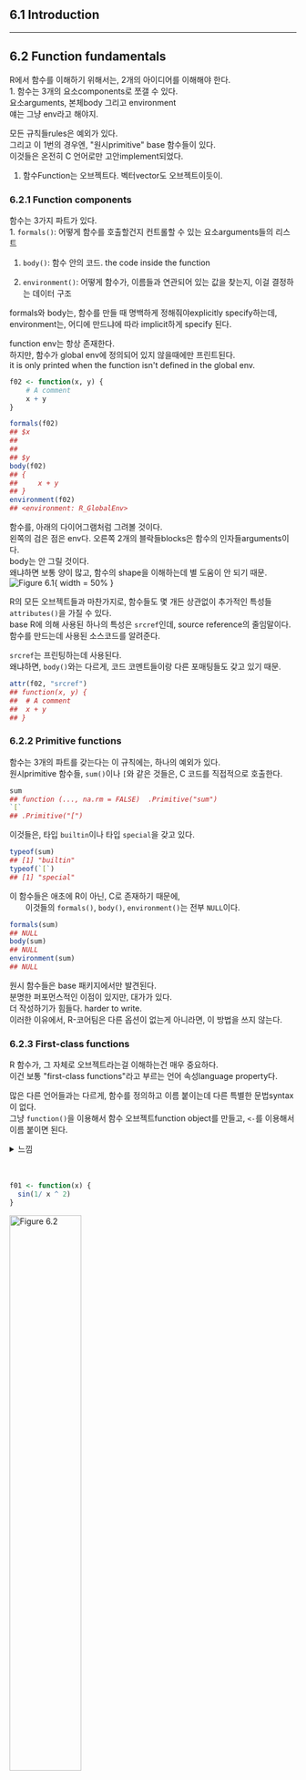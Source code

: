 6.1 Introduction
----------------

------------------------------------------------------------------------

6.2 Function fundamentals
-------------------------

R에서 함수를 이해하기 위해서는, 2개의 아이디어를 이해해야 한다. <br /> 1. 함수는 3개의 요소components로 쪼갤 수 있다. <br /> 요소arguments, 본체body 그리고 environment <br /> 얘는 그냥 env라고 해야지.

모든 규칙들rules은 예외가 있다. <br /> 그리고 이 1번의 경우엔, "원시primitive" base 함수들이 있다. <br /> 이것들은 온전히 C 언어로만 고안implement되었다.

1.  함수Function는 오브젝트다. 벡터vector도 오브젝트이듯이.

### 6.2.1 Function components

함수는 3가지 파트가 있다. <br /> 1. `formals()`: 어떻게 함수를 호출할건지 컨트롤할 수 있는 요소arguments들의 리스트

1.  `body()`: 함수 안의 코드. the code inside the function

2.  `environment()`: 어떻게 함수가, 이름들과 연관되어 있는 값을 찾는지, 이걸 결정하는 데이터 구조

formals와 body는, 함수를 만들 때 명백하게 정해줘야explicitly specify하는데, <br /> environment는, 어디에 만드냐에 따라 implicit하게 specify 된다.

function env는 항상 존재한다. <br /> 하지만, 함수가 global env에 정의되어 있지 않을때에만 프린트된다. <br /> it is only printed when the function isn't defined in the global env.

``` r
f02 <- function(x, y) {
    # A comment
    x + y
}

formals(f02)
## $x
## 
## 
## $y
body(f02)
## {
##     x + y
## }
environment(f02)
## <environment: R_GlobalEnv>
```

함수를, 아래의 다이어그램처럼 그려볼 것이다. <br /> 왼쪽의 검은 점은 env다. 오른쪽 2개의 블락들blocks은 함수의 인자들arguments이다. <br /> body는 안 그릴 것이다. <br /> 왜냐하면 보통 양이 많고, 함수의 shape을 이해하는데 별 도움이 안 되기 때문. <br /> ![Figure 6.1](https://d33wubrfki0l68.cloudfront.net/de34ef3939642ec68b2b78dc310f3baa22d12106/ac3f3/diagrams/functions/components.png){ width = 50% }

R의 모든 오브젝트들과 마찬가지로, 함수들도 몇 개든 상관없이 추가적인 특성들`attributes()`을 가질 수 있다. <br /> base R에 의해 사용된 하나의 특성은 `srcref`인데, source reference의 줄임말이다. <br /> 함수를 만드는데 사용된 소스코드를 알려준다.

`srcref`는 프린팅하는데 사용된다. <br /> 왜냐하면, `body()`와는 다르게, 코드 코멘트들이랑 다른 포매팅들도 갖고 있기 때문.

``` r
attr(f02, "srcref")
## function(x, y) {
##  # A comment
##  x + y
## }
```

### 6.2.2 Primitive functions

함수는 3개의 파트를 갖는다는 이 규칙에는, 하나의 예외가 있다. <br /> 원시primitive 함수들, `sum()`이나 `[`와 같은 것들은, C 코드를 직접적으로 호출한다.

``` r
sum
## function (..., na.rm = FALSE)  .Primitive("sum")
`[`
## .Primitive("[")
```

이것들은, 타입 `builtin`이나 타입 `special`을 갖고 있다.

``` r
typeof(sum)
## [1] "builtin"
typeof(`[`)
## [1] "special"
```

이 함수들은 애초에 R이 아닌, C로 존재하기 때문에, <br />   이것들의 `formals()`, `body()`, `environment()`는 전부 `NULL`이다.

``` r
formals(sum)
## NULL
body(sum)
## NULL
environment(sum)
## NULL
```

원시 함수들은 base 패키지에서만 발견된다. <br /> 분명한 퍼포먼스적인 이점이 있지만, 대가가 있다. <br /> 더 작성하기가 힘들다. harder to write. <br /> 이러한 이유에서, R-코어팀은 다른 옵션이 없는게 아니라면, 이 방법을 쓰지 않는다.

### 6.2.3 First-class functions

R 함수가, 그 자체로 오브젝트라는걸 이해하는건 매우 중요하다. <br /> 이건 보통 "first-class functions"라고 부르는 언어 속성language property다.

많은 다른 언어들과는 다르게, 함수를 정의하고 이름 붙이는데 다른 특별한 문법syntax이 없다. <br /> 그냥 `function()`을 이용해서 함수 오브젝트function object를 만들고, `<-`를 이용해서 이름 붙이면 된다.

<details> <summary>느낌</summary> 프로그래밍 언어가 퍼스트클래스 함수를 지원하면, 변수에 함수를 할당도 할 수 있고, 인자로써 다른 함수에 전달할 수도 있고, 함수의 리턴값으로도 쓸 수 있고. </details> <br /> <br />

``` r
f01 <- function(x) {
  sin(1/ x ^ 2)
}
```

<img src="https://d33wubrfki0l68.cloudfront.net/5db72a270ade61a321dfc2519e6fb0f56370609e/807cb/diagrams/functions/first-class.png" alt="Figure 6.2" style="width:50.0%" />

거의 항상, 함수를 만들고 나면 이름을 붙이겠지만, 이 이름을 붙이는 binding step이 꼭 요구되는 건 아니다. <br /> 이름을 안 붙이기로 결정했다면, **익명 함수anonymous function**을 만든 것이다. <br /> 이름을 꼭 붙여야 할 필요가 없는 경우라면, 상당히 유용하다.

``` r
lapply(mtcars, function(x) length(unique(x)))
Filter(function(x) !is.numeric(x), mtcars)
integrate(function(x) sin(x) ^ 2, 0, pi)
```

마지막 옵션은, 리스트에다가 함수들을 넣는 것이다. <br /> (아니 리스트에다 함수 넣는 것도 되는건 처음 알았네)

``` r
funs <- list(
    half = function(x) x / 2,
    double = function(x) x * 2
)

funs$half(10)
## [1] 5
funs$double(10)
## [1] 20
```

R에서, 종종 **closures**라는 함수를 볼 것이다. <br /> 이건, R 함수들이 자기 자신의 env를 캡쳐한다는 사실을 반영한 것이다. <br /> [Section 7.4.2](https://blog-for-phil.readthedocs.io/en/latest/Advanced%20R/07-Environments/#742-the-function-environment)에서 더 배우게 될 것이다.

### 6.2.4 Invoking a function

보통 함수를, 함수 이름에다 괄호를 열고, 인자들arguments을 넣고, 괄호를 닫는 식으로 호출한다. <br /> 예를 들어서, `mean(1:10, na.rm = TRUE)` 이렇게. <br /> 그런데 만약에 데이터 구조에 인자들을 이미 갖고 있는 경우에는 어떻게 할 수 있을까? <br /> 예를 들어서,

``` r
args <- list(1:10, na.rm = TRUE)
```

이렇게 갖고 인자들을 갖고 있는 것임.

`do.call()`을 쓰면 된다. <br /> 이 함수는 2개의 인자들arguments을 받는다. <br /> 하나는 호출할 함수 이름, 다른 하나는 함수 인자들을 가지고 있는 리스트.

``` r
do.call(mean, args)
## [1] 5.5
```

이 아이디어를 Section 19.6에서 다시 볼 것이다.

### 6.2.5 Exercises

------------------------------------------------------------------------

6.3 Function composition
------------------------

함수 합성.

base R은, 여러 개의 함수 호출을 합성하는데 있어, 2가지 방법을 제공한다. <br /> 예를 들어, `sqrt()`와 `mean()`을 바탕으로, 모표준편차population standard deviation를 계산하고 싶다치자.

``` r
square <- function(x) x ^ 2
deviation <- function(x) x - mean(x)
```

① 함수 호출들을 중첩nest시킬 수도 있고,

``` r
x <- runif(100)
sqrt(mean(square(deviation(x))))
## [1] 0.2788802
```

② 아니면 중간중간 결과물들을 변수로 저장할 수도 있다.

``` r
out <- deviation(x)
out <- square(out)
out <- mean(out)
out <- sqrt(out)
out
## [1] 0.2788802
```

위 2개는 base R이고, <br /> ③ magrittr 패키지([Bache and Wickham 2014](https://magrittr.tidyverse.org/))는 3번째 옵션을 제공한다. <br /> 이항 연산자binary operator인 `%>%`는, 파이프pipe라고 부르고, "and then"이라고 발음한다.

``` r
library(magrittr)

x %>%
    deviation() %>%
    square() %>%
    mean() %>%
    sqrt()
## [1] 0.2788802
```

`x %>% f()`는, `f(x)`와 같은 것이다. <br /> `x %>% f(y)`는, `f(x, y)`와 같은 것이다. <br /> 파이프를 사용하면 낮은 수준의 데이터 흐름이 아니라, 높은 수준의 함수 구성에 집중할 수 있다. <br /> 초점은 수정 된 것(명사)이 아니라, 수행중인 것(동사)에 있다. <br /> The pipe allows you to focus on the high-level composition of functions rather than the low-level flow of data; <br /> the focus is on what's being done(the verbs), rather than on what's being modified(the nouns). <br /> 이러한 스타일은 하스켈이나 F\#에서는 흔하다. <br /> 이게 magrittr을 만드는데 있어 영감이 되었고, Forth나 Factor라는 프로그래밍 언어의 디폴트 스타일이다. <br /> (둘 다 이번에 처음 알게 된 프로그래밍 언어다.)

위에 소개한 3개의 옵션들은 각각 장단점이 있다.

1.  Nesting은, (`f(g(x))` 같은) 간결하고, 짧은 시퀀스에 최적화되어있다. <br /> 하지만 길이가 길어질수록 읽기가 어려워진다. 왜냐하면 안에서부터 밖으로, 오른쪽에서부터 왼쪽으로 읽어야하기 때문. <br /> 결과적으로, 인자들arguments이 퍼지면서 Dagwood sandwich 문제를 발생시킬 수 있다. <br /> 별 대단한 문제는 아니고, 그냥 길어짐에 따라 함수랑 인자들이랑 거리가 멀어진다. 이게 진짜 다임.

2.  중간중간 결과물을 저장하는 것은, (`y <- f(x); g(y)` 이런 식) <br /> 중간 오브젝트들intermediate objects에 이름을 붙여줘야 한다. <br /> 만약 이 오브젝트들이 중요하다면 강점이 될 수 있겠는데, 그렇지 않다면 약점이다.

3.  Piping은, (`x %>% f() %>% g()`) 그냥 그대로 읽으면 된다는 점에서 강점을 갖고 있다. <br /> 하던대로 왼쪽에서 오른쪽으로 읽으면 되고, 중간 오브젝트들에 이름을 붙일 필요도 없다. <br /> 하지만 하나의 오브젝트만을 선형 변환 시퀀스linear sequence of transformation로 사용할 수 있다. <br /> 그리고 magrittr이라는 3번째 패키지를 필요로 하고, 독자가 piping을 알고 있어야 한다는 문제가 있다.

대부분의 코드는 위 3가지 스타일의 조합을 사용한다. <br /> 그때그때 필요에 따라 3개 이것저것 쓴다. <br /> 그래도, Piping은 데이터 분석 코드에 좀 더 흔하다. <br /> 분석이라는게 하나의 오브젝트(예를 들어 데이터 프레임이나 plot)에 변형 시퀀스를 적용하는 것이다 보니깐. <br /> 패키지들에는 piping을 별로 안 쓴다. <br /> 이게 나쁜 아이디어라서가 아니라, 별로 내추럴하지 않아서.

------------------------------------------------------------------------

6.4 Lexical scoping
-------------------

Chapter 2에서, 할당assignment에 대해 배웠다. <br /> 이름name에다가 값value을 binding하는 행동. <br /> 여기서는 **scoping**에 대해 다룰 것인데, 이름과 연관associate된 값을 찾는 행동임.

scoping의 기본적인 룰은 꽤나 직관적이다. <br /> 대놓고 배우지는 않았더라도, 모르는 사이에 이미 어느 정도 알고 있을수도 있다. <br /> 예를 들어, 다음의 코드는 10과 20 중 어떤 값을 return할까?

``` r
x <- 10
g01 <- function() {
  x <- 20
  x
}

g01()
```

이 섹션에서는, scoping의 형식적인 룰들과 사소한 디테일들에 대해 배울 것이다. <br /> scoping에 대해 깊이 이해하고 나면, 좀 더 advanced function programming 툴들을 사용할 수 있을 것이고, <br /> R 코드를 다른 언어들로 번역할 수 있는 툴들을 작성할 수 있게 해준다.

R은 **lexical scoping**을 사용한다. <br /> 함수가 어떻게 정의되었는지를 바탕으로 이름name의 값value을 찾아본다. <br />   어떻게 호출되었는지가 아니라. <br /> R looks up the values of names based on how a function is defined, not how it is called.

여기서 "Lexical"은 word나 vocabulary라는 뜻이 아니다. <br /> 이건 기술적인 CS 단어다. <br />   scoping rule이, run-time 구조가 아닌 parse-time을 사용한다는. <br /> It’s a technical CS term that tells us that the scoping rules use a parse-time, rather than a run-time structure.

<details> <summary>parse-time run-time</summary> 여기서 parse-time이랑 run-time이 무슨 뜻인지 한참 찾아봤는데, <br />   parse-time이라는건 위에 how a function is defined, 함수가 어떻게 정의되었는지와 관련이, <br />   run-time이라는건 위에 how a function is called, 함수가 어떻게 호출되었는지와 관련이 있음. <br /> 그래서 lazy evaluation같이, 받아만 놓고 evaluate는 호출되었을 때만 하면 그게 run-time이랑 연관이, <br />   입력한 즉시 evaluate가 되는 그런건 parse-time이랑 연관이 있는듯. </details> <br /> <br />

R의 lexical scoping은, 4개의 주요한 규칙들이 있다. <br /> 1. Name masking <br /> 2. Functions versus variables <br /> 3. A fresh start <br /> 4. Dynamic lookup

### 6.4.1 Name masking

lexical scoping의 기본 원리, <br />   함수 안에서 정의된 이름name들은, 밖에서 정의된 이름들을 가린다.mask <br /> 그러니깐 밖에서 정의된 이름들이 함수 안에서 정의된 걸로 덮어씌워진다는 것. <br /> 하지만, 덮어씌운다고 한다면 override라고 했을텐데 mask라고 했으니 '가린다'라고 번역했다. <br /> 다음의 예를 보자.

``` r
x <- 10
y <- 20
g02 <- function() {
  x <- 1
  y <- 2
  c(x, y)
}

g02()
## [1] 1 2
```

만약 이름이 함수 안에 정의되어 있지 않으면, R은 한 레벨 위를 찾아본다.

``` r
x <- 2
g03 <- function() {
  y <- 1
  c(x, y)
}

g03()
## [1] 2 1
```

그리고 이건 이전의 y값을 바꾸지는 않음

``` r
y
## [1] 20
```

어떤 함수가 다른 함수 안에서 정의되어 있다해도, 같은 규칙이 적용된다. <br /> 먼저, R은 현재 함수의 안에서 찾아보고, <br /> 다음으로 함수가 정의된 곳을 찾아보고(없으면 한 레벨 위씩 올라가서 global env까지), <br /> 마지막으로 다른 로드된 패키지들에서 찾아본다.

다음의 코드는 어떤 결과물이 나올지를 예상해보자.

``` r
x <- 1
g04 <- function() {
    y <- 2
    i <- function() {
      z <- 3
      c(x, y, z)
    }
    i()
}

g04()
```

같은 규칙이, 다른 함수들로 만들어진 함수들에도 적용된다. <br /> 난 이걸 찍어낸 함수manufactured function라고 부른다. <br /> 이건 10장의 주제다.

### 6.4.2 Function versus variables

R에서는, 함수도 일반적인 오브젝트이다. <br /> 이 말인즉슨, 위에서 설명했던 scoping rule이 함수에도 똑같이 적용된다는 말이다.

``` r
g07 <- function(x) x + 1
g08 <- function() {
  g07 <- function(x) x + 100
  g07(10)
}

g08()
## [1] 110
```

하지만, 만약에 함수와, 함수가 아닌 것이, 똑같은 이름을 갖는다면,(물론 둘은 서로 다른 env에 있어야겠지만) <br />   이 규칙을 적용하는 것이 조금은 더 복잡해진다. <br /> However, when a function and a non-function share the same name (they must, of course, reside in different environments), <br /> applying these rules gets a little more complicated.

함수 호출에서 이름을 사용할 때, R은 그 값을 찾는데 있어 함수가 아닌 오브젝트들은 애초에 무시한다. <br /> 예를 들어 아래의 코드에서, `g09`는 2개의 다른 값들을 갖는다.

``` r
g09 <- function(x) x + 100
g10 <- function() {
  g09 <- 10
  g09(g09)
}

g10()
## [1] 110
```

그러니깐 `g09()`를 찾는데 있어 함수가 아니면 애초에 고려를 하지도 않아서 함수 안의 10의 값을 갖는 `g09`를 제끼고, <br /> 함수 밖의 `g09()`라는 함수를 잘 찾는 것.

물론 분명히 말하건대, 다른 것들에 대해 같은 이름을 사용하는 것은 헷갈리고, 피하는 것이 가장 좋다!

### 6.4.3 A fresh start

함수 호출invocation을 여러 번 하는데 있어, 값들values에는 무슨 일이 일어날까? <br /> What happens to values between invocations of a function? <br /> 아래의 예를 보자. 아래의 함수를 처음으로 실행하면 무슨 값을 얻을까? 두 번째로 실행할 때는? <br /> (`exists()`를 본 적이 없다면, 그 이름으로 된 변수가 존재한다면 `TRUE`를 return하고 아니면 `FALSE`를 return)

``` r
g11 <- function() {
  if (!exists("a")) {
    a <- 1
  } else {
    a <- a + 1
  }
  a
}

g11()
g11()
```

`g11()`이 항상 같은 값을 return한다는 것에 놀랄 수도 있다. <br /> 함수가 호출될 때마다, 실행을 호스팅하기 위해 새로운 env가 만들어지기 때문. <br /> This happens because every time a function is called a new environment is created to host its execution. <br /> 저번 실행 때 무슨 일이 일어났는지를, 함수가 말해줄 방법은 없다는 것. <br /> 각 호출은 완전히 독립적이다. each invocation is completely independent. <br /> 이걸 [Section 10.2.4](https://blog-for-phil.readthedocs.io/en/latest/Advanced%20R/10-Function-Factories/#102-factory-fundamentals)에서 다룰 것이다.

<details> <summary>call과 invocation?</summary> call도 호출이고 invocation도 호출이라고 번역을 하긴했는데, 분명 차이가 있을거 같아서 찾아봤다. <br /> javaScript에서는 구별이 확실히 되는거같은데, <br />   call a function이라고 하면 직접적으로 실행을 하는 것이고, <br />   invoke a function이라고 하면 간접적으로 실행을 하는 것인가보다. <br /> Section 6.2.4 Invoking a function에서, <code>do.call()</code>처럼 <code>mean()</code>을 호출하는 것도 일종의 간접적인 방법으로 실행하는 거라고 생각해봐도 되겠다. </details> <br /> <br />

### 6.4.4 Dynamic lookup

Lexical scoping은 언제가 아니라, 어디서 값을 찾아볼지를 정하는 것이다. <br /> Lexical scoping determines where, but not when to look for values.

R은 함수가 만들어졌을 때가 아니라, 실행될 때 값을 찾아본다. <br /> R looks for values when the function is run, not when the function is created.

실행될 때, 그리고 어디서. <br /> 이 2개를 종합해보면, 함수의 output은 함수 env 외부 오브젝트들에 따라 달라질 수 있다는 것. <br /> Together, these two properties tell us that the output of a function can differ depending on the objects outside the function's environment.

``` r
g12 <- function() x + 1
x <- 15
g12()
## [1] 16

x <- 20
g12()
## [1] 21
```

이러한 행동은 꽤 짜증날 수 있다. <br /> 코드에 스펠링 실수를 했다면, 함수를 생성할 때 아무런 에러 메세지를 얻지 못한다. <br /> 그리고 실수를 하지 않았어도, global env에 정의된 변수들에 따라, 함수를 실행할 때 아무런 에러 메세지를 얻지 못할수도 있다.

이러한 문제를 감지하기 위해, `codetools::findGlobals()`를 사용하자. <br /> 이 함수는 함수 내의 모든 외부 종속성들dependencies(unbound symbol)을 나열한다. <br /> This function lists all the external dependencies (unbound symbols) within a function:

<details> <summary>unbound symbols?</summary> 그러니깐 name에는 value가 associate되어있는게 일반적인데, value가 없는 name, 예를 들어 <code>+</code>를 unbound symbol이라고 하는듯 </details> <br /> <br />

``` r
codetools::findGlobals(g12)
## [1] "+" "x"
```

이 문제를 해결하기 위해서, 함수의 env를 `emptyenv()`로 manual하게 바꿀 수 있다. <br /> 아무것도 없는 env임.

``` r
environment(g12) <- emptyenv()
g12()
## Error in x + 1: 함수 "+"를 찾을 수 없습니다
```

문제와 해결법을 보고나면, 왜 이런 원치않아보이는 행동이 존재하는지를 알게 된다. <br /> R은 하나부터 끝까지, 뭘 찾든간에, lexical scoping에 의존하고 있다. <br /> `mean()`과 같이 명백해보이는 것들에서부터 시작해서, 좀 덜 명백해보이는 `+`나 `{` 같은 것들까지. <br /> 이것은 R의 scoping rule에 좀 아름다운 단순함을 부여한다.

------------------------------------------------------------------------

6.5 Lazy evaluation
-------------------
